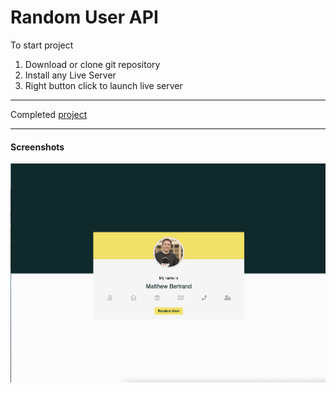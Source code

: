 # Random User API

To start project

1. Download or clone git repository
2. Install any Live Server
3. Right button click to launch live server

---

Completed [project](https://malinsp.github.io/randomuser.github.io/)

---

#### Screenshots

![image](./screenshot.png)
